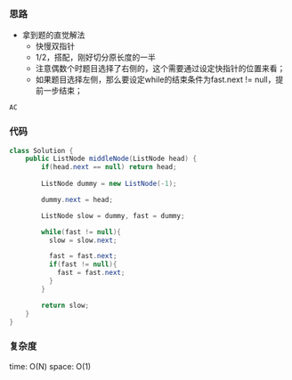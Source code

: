 ### 思路

- 拿到题的直觉解法
    - 快慢双指针
    - 1/2，搭配，刚好切分原长度的一半
    - 注意偶数个时题目选择了右侧的，这个需要通过设定快指针的位置来看；
    - 如果题目选择左侧，那么要设定while的结束条件为fast.next != null，提前一步结束；

`AC`


### 代码
```java
class Solution {
    public ListNode middleNode(ListNode head) {
        if(head.next == null) return head;
    
        ListNode dummy = new ListNode(-1);

        dummy.next = head;

        ListNode slow = dummy, fast = dummy;

        while(fast != null){
          slow = slow.next;

          fast = fast.next;
          if(fast != null){
            fast = fast.next;
          }
        }

        return slow;
    }
}
```

### 复杂度

time: O(N)
space: O(1)